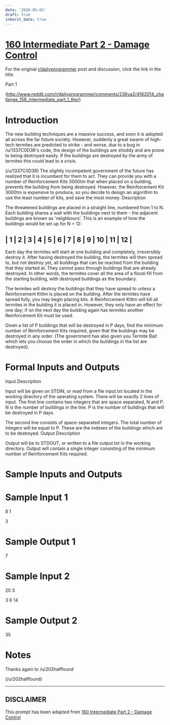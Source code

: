```yaml
---
date: '2020-05-03'
draft: true
inherit_date: true
---
```


# [160 Intermediate Part 2 - Damage Control](https://www.reddit.com/r/dailyprogrammer/comments/24da3f/4302014_challenge_160_intermediate_part_2_damage/)

For the original [r/dailyprogrammer](https://www.reddit.com/r/dailyprogrammer/) post and discussion, click the link in the title.

Part 1

(http://www.reddit.com/r/dailyprogrammer/comments/236va2/4162014_challenge_158_intermediate_part_1_the/)
# Introduction
The new building techniques are a massive success, and soon it is adopted all across the far future society. However, suddenly a great swarm of high-tech termites are predicted to strike - and worse, due to a bug in /u/1337C0D3R's code, the design of the buildings are shoddy and are prone to being destroyed easily. If the buildings are destroyed by the army of termites this could lead to a crisis.

(/u/1337C0D3R)
The slightly incompetent government of the future has realized that it is incumbent for them to act. They can provide you with a number of Reinforcement Kits 3000tm that when placed on a building, prevents the building from being destroyed. However, the Reinforcement Kit 3000tm is expensive to produce, so you decide to design an algorithm to use the least number of kits, and save the most money.
Description

The threatened buildings are placed in a straight line, numbered from 1 to N. Each building shares a wall with the buildings next to them - the adjacent buildings are known as 'neighbours'. This is an example of how the buildings would be set up for N = 12:

## | 1 | 2 | 3 | 4 | 5 | 6 | 7 | 8 | 9 | 10 | 11 | 12 |
Each day the termites will start at one building and completely, irreversibly destroy it. After having destroyed the building, the termites will then spread to, but not destroy yet, all buildings that can be reached from the building that they started at. They cannot pass through buildings that are already destroyed. In other words, the termites cover all the area of a flood-fill from the starting building, with destroyed buildings as the boundary.

The termites will destroy the buildings that they have spread to unless a Reinforcement Kittm is placed on the building. After the termites have spread fully, you may begin placing kits. A Reinforcement Kittm will kill all termites in the building it is placed in. However, they only have an effect for one day; if on the next day the building again has termites another Reinforcement Kit must be used.

Given a list of P buildings that will be destroyed in P days, find the minimum number of Reinforcement Kits required, given that the buildings may be destroyed in any order. (The government has also given you Termite Bait which lets you choose the order in which the buildings in the list are destroyed).

# Formal Inputs and Outputs
Input Description

Input will be given on STDIN, or read from a file input.txt located in the working directory of the operating system. There will be exactly 2 lines of input. The first line contains two integers that are space separated, N and P. N is the number of buildings in the line. P is the number of buildings that will be destroyed in P days.

The second line consists of space-separated integers. The total number of integers will be equal to P. These are the indexes of the buildings which are to be destroyed.
Output Description

Output will be to STDOUT, or written to a file output.txt in the working directory. Output will contain a single integer consisting of the minimum number of Reinforcement Kits required.

# Sample Inputs and Outputs
# Sample Input 1
8 1

3

# Sample Output 1
7

# Sample Input 2
20 3

3 6 14

# Sample Output 2
35

# Notes
Thanks again to /u/202halffound

(/u/202halffound)

----
## **DISCLAIMER**
This prompt has been adapted from [160 Intermediate Part 2 - Damage Control](https://www.reddit.com/r/dailyprogrammer/comments/24da3f/4302014_challenge_160_intermediate_part_2_damage/
)
